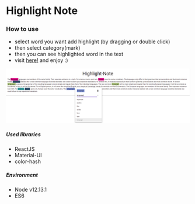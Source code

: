 # Highlight Note

### How to use
- select word you want add highlight (by dragging or double click)
- then select category(mark)
- then you can see highlighted word in the text
- visit [here!](https://hellosamuel.github.io/highlight-note/) and enjoy :)

![sample image](./public/images/latest-sample.png)

##### Used libraries
- ReactJS
- Material-UI
- color-hash

##### Environment
- Node v12.13.1
- ES6